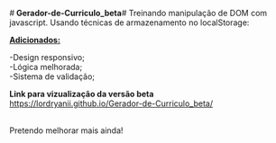 #<strong> Gerador-de-Curriculo_beta</strong>#
Treinando manipulação de DOM com javascript. Usando técnicas de armazenamento no localStorage:

<strong><u> Adicionados: </u></strong>

-Design responsivo; <br>
-Lógica melhorada;<br>
-Sistema de validação;<br>

<strong>Link para vizualização da versão beta</strong> <br>
<a href="https://lordryanii.github.io/Gerador-de-Curriculo_beta/">https://lordryanii.github.io/Gerador-de-Curriculo_beta/</a>

<br>
Pretendo melhorar mais ainda!

